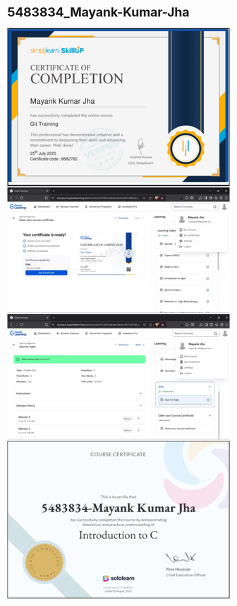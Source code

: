 # 5483834_Mayank-Kumar-Jha
![Screenshot](images/Git%20Certificate%20ss.jpg)
![Screenshot](images/SDLC_Certificate.jpg)
![Screenshot](images/SDLC_Quiz-marks.jpg)
![Screenshot](images/intro_to_C.jpg)


